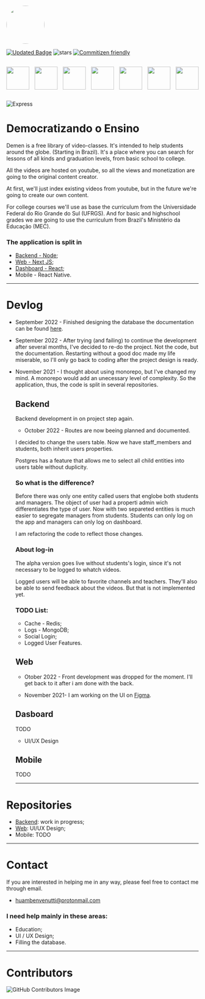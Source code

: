 <div style="display: flex align-items: left">
  <img src="https://i.imgur.com/Kt64d3S.png" width="100" style="border-radius:50%"/>
</div>

<!---![Licence](https://img.shields.io/github/license/SevenSeas-Tech/dem-ensino.svg) -->
[![Updated Badge](https://badges.pufler.dev/updated/SevenSeas-Tech/demen)](https://badges.pufler.dev)
![stars](https://img.shields.io/github/stars/SevenSeas-Tech/dem-ensino.svg)
[![Commitizen friendly](https://img.shields.io/badge/commitizen-friendly-brightgreen.svg)](http://commitizen.github.io/cz-cli/)




<div style="display:flex; padding:15px 0px;justify-content: space-between">
 <img height="60" src="https://cdn.jsdelivr.net/gh/devicons/devicon/icons/typescript/typescript-original.svg" />
 <img height="60" src="https://cdn.jsdelivr.net/gh/devicons/devicon/icons/nodejs/nodejs-original-wordmark.svg" />
 <img height="60" src="https://cdn.jsdelivr.net/gh/devicons/devicon/icons/react/react-original-wordmark.svg" />
 <img height="60" src="https://cdn.jsdelivr.net/gh/devicons/devicon/icons/nextjs/nextjs-line.svg" />
 <img height="60" src="https://cdn.jsdelivr.net/gh/devicons/devicon/icons/postgresql/postgresql-plain-wordmark.svg" />
 <img height="60" src="https://cdn.jsdelivr.net/gh/devicons/devicon/icons/jest/jest-plain.svg" />
 <img height="60" src="https://cdn.jsdelivr.net/gh/devicons/devicon/icons/docker/docker-plain-wordmark.svg" />
</div>

 ![Express](https://img.shields.io/badge/Express.js-404D59?style=for-the-badge)

# Democratizando o Ensino
  Demen is a free library of video-classes. It's intended to help students around the globe. (Starting in Brazil).
  It's a place where you can search for lessons of all kinds and graduation levels, from basic school to college.
  
  All the videos are hosted on youtube, so all the views and monetization are going to the original content creator.
  
  At first, we'll just index existing videos from youtube, but in the future we're going to create our own content.
  
  For college courses we'll use as base the curriculum from the Universidade Federal do Rio Grande do Sul (UFRGS).
  And for basic and highschool grades we are going to use the curriculum from Brazil's Ministério da Educação (MEC).
  
  ### The application is split in
  * [Backend - Node](https://github.com/SevenSeas-Tech/demen-backend);
  * [Web - Next JS][web];
  * [Dashboard - React][dashboard];
  * Mobile - React Native.
  
  <hr>

  
# Devlog

* September 2022 - Finished designing the database the documentation can be found [here](https://github.com/SevenSeas-Tech/demen-backend/blob/main/DATABASE.MD).

* September 2022 - After trying (and failing) to continue the development after several months, I've decided to re-do the project. Not the code, but the documentation. Restarting without a good doc made my life miserable, so I'll only go back to coding after the project design is ready.

* November 2021 - I thought about using monorepo, but I've changed my mind. A monorepo would add an unecessary level of complexity. So the application, thus, the code is split in several repositories.

  ## Backend
  
  Backend development in on project step again.
  
  * October 2022 - Routes are now beeing planned and documented.

  I decided to change the users table. Now we have staff_members and students, both inherit users properties.

  Postgres has a feature that allows me to select all child entities into users table without duplicity.

  ### So what is the difference?
  Before there was only one entity called users that englobe both students and managers. The object of user had a properti admin wich differentiates
  the type of user. Now with two separeted entities is much easier to segregate managers from students. 
  Students can only log on the app and managers can only log on dashboard.

  I am refactoring the code to reflect those changes.

  ### About log-in
  The alpha version goes live without students's login, since it's not necessary to be logged to whatch videos.

  Logged users will be able to favorite channels and teachers. They'll also be able to send feedback about the videos.
  But that is not implemented yet.


  ### TODO List:
  * Cache - Redis;
  * Logs - MongoDB;
  * Social Login;
  * Logged User Features.


  ## Web
  * Otober 2022 - Front development was dropped for the moment. I'll get back to it after i am done with the back.
  
  * November 2021- I am working on the UI on [Figma](https://www.figma.com/file/jXtUXQaY0SQWaUC0vpUHVJ/Demen?node-id=0%3A1).

  ## Dasboard
  TODO
  * UI/UX Design

  ## Mobile
  TODO

  <hr>

# Repositories

* [Backend](https://github.com/SevenSeas-Tech/demen-backend): work in progress;
* [Web](https://github.com/SevenSeas-Tech/demen-web): UI/UX Design;
* Mobile: TODO

<hr>

# Contact
  If you are interested in helping me in any way, please feel free to contact me through email.
  
  * huambenvenutti@protonmail.com
  
  ### I need help mainly in these areas:

  * Education; 
  * UI / UX Design;
  * Filling the database.

<hr>

# Contributors
![GitHub Contributors Image](https://contrib.rocks/image?repo=SevenSeas-Tech/demen)


[dashboard]: https://github.com/SevenSeas-Tech/demen-dashboard
[web]: https://github.com/SevenSeas-Tech/demen-web
[backend]: https://github.com/SevenSeas-Tech/demen-backend
